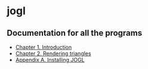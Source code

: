 # jogl

## Documentation for all the programs

- [Chapter 1. Introduction](docs/ch1.md)
- [Chapter 2. Rendering triangles](docs/ch2.md)
- [Appendix A. Installing JOGL](docs/appendixA.md)
